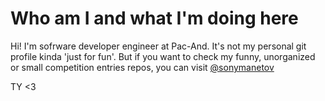 # Who am I and what I'm doing here

Hi! I'm sofrware developer engineer at Pac-And. It's not my personal git profile kinda 'just for fun'.
But if you want to check my funny, unorganized or small competition entries repos, you can visit [@sonymanetov](https://github.com/sonymanetov)

TY <3
